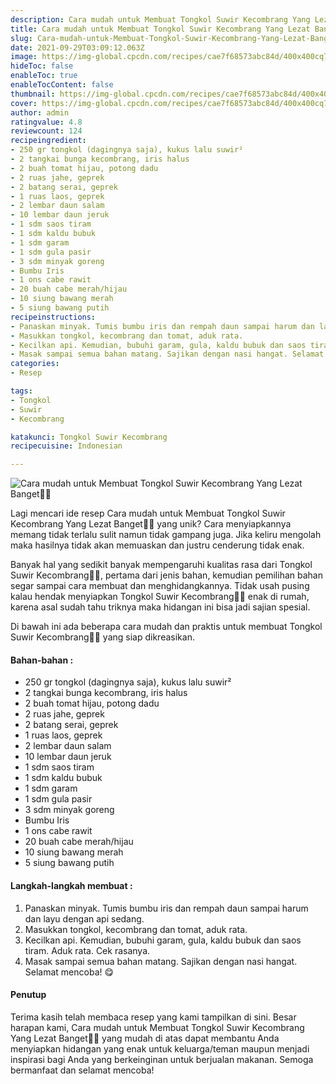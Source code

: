 ```yaml
---
description: Cara mudah untuk Membuat Tongkol Suwir Kecombrang Yang Lezat Banget"
title: Cara mudah untuk Membuat Tongkol Suwir Kecombrang Yang Lezat Banget
slug: Cara-mudah-untuk-Membuat-Tongkol-Suwir-Kecombrang-Yang-Lezat-Banget
date: 2021-09-29T03:09:12.063Z
image: https://img-global.cpcdn.com/recipes/cae7f68573abc84d/400x400cq70/photo.jpg
hideToc: false
enableToc: true
enableTocContent: false
thumbnail: https://img-global.cpcdn.com/recipes/cae7f68573abc84d/400x400cq70/photo.jpg
cover: https://img-global.cpcdn.com/recipes/cae7f68573abc84d/400x400cq70/photo.jpg
author: admin
ratingvalue: 4.8
reviewcount: 124
recipeingredient:
- 250 gr tongkol (dagingnya saja), kukus lalu suwir²
- 2 tangkai bunga kecombrang, iris halus
- 2 buah tomat hijau, potong dadu
- 2 ruas jahe, geprek
- 2 batang serai, geprek
- 1 ruas laos, geprek
- 2 lembar daun salam
- 10 lembar daun jeruk
- 1 sdm saos tiram
- 1 sdm kaldu bubuk
- 1 sdm garam
- 1 sdm gula pasir
- 3 sdm minyak goreng
- Bumbu Iris
- 1 ons cabe rawit
- 20 buah cabe merah/hijau
- 10 siung bawang merah
- 5 siung bawang putih
recipeinstructions:
- Panaskan minyak. Tumis bumbu iris dan rempah daun sampai harum dan layu dengan api sedang.
- Masukkan tongkol, kecombrang dan tomat, aduk rata.
- Kecilkan api. Kemudian, bubuhi garam, gula, kaldu bubuk dan saos tiram. Aduk rata. Cek rasanya.
- Masak sampai semua bahan matang. Sajikan dengan nasi hangat. Selamat mencoba! 😋
categories:
- Resep

tags:
- Tongkol
- Suwir
- Kecombrang

katakunci: Tongkol Suwir Kecombrang
recipecuisine: Indonesian

---
```


![Cara mudah untuk Membuat Tongkol Suwir Kecombrang Yang Lezat Banget👩‍🍳](https://img-global.cpcdn.com/recipes/cae7f68573abc84d/400x400cq70/photo.jpg)

Lagi mencari ide resep Cara mudah untuk Membuat Tongkol Suwir Kecombrang Yang Lezat Banget👩‍🍳 yang unik? Cara menyiapkannya memang tidak terlalu sulit namun tidak gampang juga. Jika keliru mengolah maka hasilnya tidak akan memuaskan dan justru cenderung tidak enak.

Banyak hal yang sedikit banyak mempengaruhi kualitas rasa dari Tongkol Suwir Kecombrang👩‍🍳, pertama dari jenis bahan, kemudian pemilihan bahan segar sampai cara membuat dan menghidangkannya. Tidak usah pusing kalau hendak menyiapkan Tongkol Suwir Kecombrang👩‍🍳 enak di rumah, karena asal sudah tahu triknya maka hidangan ini bisa jadi sajian spesial.

Di bawah ini ada beberapa cara mudah dan praktis untuk membuat Tongkol Suwir Kecombrang👩‍🍳 yang siap dikreasikan.

<!--inarticleads1-->

#### Bahan-bahan :

- 250 gr tongkol (dagingnya saja), kukus lalu suwir²
- 2 tangkai bunga kecombrang, iris halus
- 2 buah tomat hijau, potong dadu
- 2 ruas jahe, geprek
- 2 batang serai, geprek
- 1 ruas laos, geprek
- 2 lembar daun salam
- 10 lembar daun jeruk
- 1 sdm saos tiram
- 1 sdm kaldu bubuk
- 1 sdm garam
- 1 sdm gula pasir
- 3 sdm minyak goreng
- Bumbu Iris
- 1 ons cabe rawit
- 20 buah cabe merah/hijau
- 10 siung bawang merah
- 5 siung bawang putih

<!--inarticleads2-->

#### Langkah-langkah membuat :

1. Panaskan minyak. Tumis bumbu iris dan rempah daun sampai harum dan layu dengan api sedang.
1. Masukkan tongkol, kecombrang dan tomat, aduk rata.
1. Kecilkan api. Kemudian, bubuhi garam, gula, kaldu bubuk dan saos tiram. Aduk rata. Cek rasanya.
1. Masak sampai semua bahan matang. Sajikan dengan nasi hangat. Selamat mencoba! 😋

#### Penutup

Terima kasih telah membaca resep yang kami tampilkan di sini. Besar harapan kami, Cara mudah untuk Membuat Tongkol Suwir Kecombrang Yang Lezat Banget👩‍🍳 yang mudah di atas dapat membantu Anda menyiapkan hidangan yang enak untuk keluarga/teman maupun menjadi inspirasi bagi Anda yang berkeinginan untuk berjualan makanan. Semoga bermanfaat dan selamat mencoba!